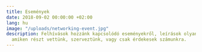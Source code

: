 ```yaml
---
title: Események
date: 2018-09-02 00:00:00 +02:00
lang: hu
image: "/uploads/networking-event.jpg"
description: Felhívások hozzánk kapcsolódó eseményekről, leírások olyan rendezvényekről
  amiken részt vettünk, szerveztünk, vagy csak érdekesek számunkra.
---
```


